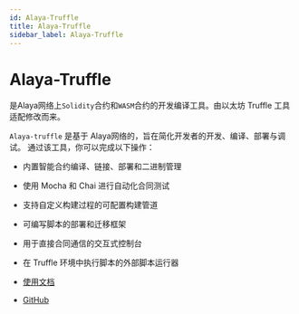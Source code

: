 ```yaml
---
id: Alaya-Truffle
title: Alaya-Truffle
sidebar_label: Alaya-Truffle
---
```

# Alaya-Truffle

是Alaya网络上`Solidity`合约和`WASM`合约的开发编译工具。由以太坊 Truffle 工具适配修改而来。

`Alaya-truffle` 是基于 Alaya网络的，旨在简化开发者的开发、编译、部署与调试。 通过该工具，你可以完成以下操作：


- 内置智能合约编译、链接、部署和二进制管理
- 使用 Mocha 和 Chai 进行自动化合同测试
- 支持自定义构建过程的可配置构建管道
- 可编写脚本的部署和迁移框架
- 用于直接合同通信的交互式控制台
- 在 Truffle 环境中执行脚本的外部脚本运行器

- [使用文档](https://platon-truffle.readthedocs.io/en/alaya/)
- [GitHub](https://github.com/AlayaNetwork/alaya-truffle/tree/develop)
